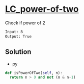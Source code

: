 # [LC_power-of-two](https://leetcode.com/problems/power-of-two)

Check if power of 2

```txt
Input: 8
Output: True
```

## Solution

* py

```py
def isPowerOfTwo(self, n):
  return n > 0 and not (n & n-1)
```
